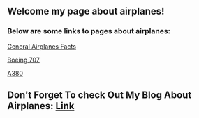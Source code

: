 ## Welcome my page about airplanes!

### Below are some links to pages about airplanes:
[General Airplanes Facts](https://en.wikipedia.org/wiki/Airplane)

[Boeing 707](https://en.wikipedia.org/wiki/Boeing_707)

[A380](https://en.wikipedia.org/wiki/Airbus_A380)

## Don't Forget To check Out My Blog About Airplanes: [Link](https://corvad.github.io/MyPage/Blog/)
